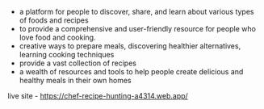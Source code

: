 * a platform for people to discover, share, and learn about various types of foods and recipes
* to provide a comprehensive and user-friendly resource for people who love food and cooking.
* creative ways to prepare meals, discovering healthier alternatives, learning cooking techniques
* provide a vast collection of recipes
* a wealth of resources and tools to help people create delicious and healthy meals in their own homes 

live site - https://chef-recipe-hunting-a4314.web.app/